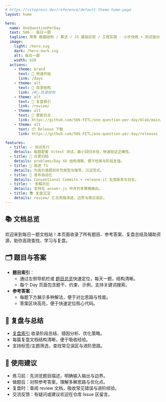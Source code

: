 ```yaml
---
# https://vitepress.dev/reference/default-theme-home-page
layout: home

hero:
  name: OneQuestionPerDay
  text: 506 · 每日一题
  tagline: 聚焦 数据结构 / 算法 / JS 基础实现 / 工程实践 · 小步快跑 + 测试驱动 + 渐进复盘
  image:
    light: /hero.svg
    dark: /hero-dark.svg
    alt: 每日一题
    width: 620
  actions:
    - theme: brand
      text: 🚀 快速开始
      link: /days
    - theme: alt
      text: 📂 目录结构
      link: /#📂-目录结构
    - theme: alt
      text: 🧾 复盘索引
      link: /review/
    - theme: alt
      text: 📝 更新日志
      link: https://github.com/506-FETL/one-question-per-day/blob/main/CHANGELOG.md
    - theme: alt
      text: 📦 Release 下载
      link: https://github.com/506-FETL/one-question-per-day/releases

features:
  - title: ✅ 测试先行
    details: 每题配套 Vitest 测试，最小回归半径，快速验证正确性。
  - title: 📅 日更归档
    details: problems/Day XX 结构清晰，便于检索与阶段复盘。
  - title: 🧬 渐进 TS
    details: 为高价值题目补充类型与推导，沉淀范式。
  - title: 🔄 发布自动化
    details: Conventional Commits + release-it 生成版本与日志。
  - title: ✨ 多解对比
    details: 支持在 answer.js 中并列多策略输出。
  - title: 📚 复盘沉淀
    details: review/ 汇总思路演进、边界与常见误区。
---
```


<script setup>
import { VPTeamPage, VPTeamPageTitle, VPTeamMembers } from 'vitepress/theme'

const members = [
  { avatar: 'https://avatars.githubusercontent.com/u/87215099?v=4', name: 'lll', title: '斯人若彩虹，遇上方知有', links: [{ icon: 'github', link: 'https://github.com/seaeam' }] },
  { avatar: 'https://avatars.githubusercontent.com/u/104177657?v=4', name: 'peng chang', title: '好想进大厂', links: [{ icon: 'github', link: 'https://github.com/pcppp' }] },
  { avatar: 'https://avatars.githubusercontent.com/u/74220172?v=4', name: 'Gong Che Yu', title: 'xiersiki', links: [{ icon: 'github', link: 'https://github.com/xiersiki' }] },
  { avatar: 'https://avatars.githubusercontent.com/u/103992756?v=4', name: 'Dc9309', title: 'Dc9309', links: [{ icon: 'github', link: 'https://github.com/Dc9309' }] },
  { avatar: 'https://avatars.githubusercontent.com/u/105473589?v=4', name: 'Peng Liang', title: 'CQUPT · CS & Tech', links: [{ icon: 'github', link: 'https://github.com/notshine' }] },
  { avatar: 'https://avatars.githubusercontent.com/u/126050206?v=4', name: 'wang-danni', title: 'CQUPT · Computer Tech', links: [{ icon: 'github', link: 'https://github.com/wang-danni' }] }
]
</script>

## 📚 文档总览

欢迎来到每日一题文档站！本页面收录了所有题目、参考答案、复盘总结及辅助资源，助你高效查找、学习与复盘。

## 🗂️ 题目与答案

- **题目索引**：
  - 通过左侧导航栏或 [题目总览](/days/)快速定位，每天一题，结构清晰。
  - 每个 Day 页面包含题干、约束、示例，支持关键词搜索。
- **参考答案**：
  - 每题下方展示多种解法，便于对比思路与性能。
  - 答案区块高亮，便于快速定位核心代码。

## 📝 复盘与总结

- [复盘索引](/review/) 收录阶段总结、错因分析、优化策略。
- 每篇复盘文档结构清晰，便于吸收经验。
- 支持标签/主题筛选，查找常见误区与进阶思路。

## 🚦 使用建议

- 练习前：先浏览题目描述，明确输入输出与边界。
- 做题后：对照参考答案，理解多解思路与优化点。
- 复盘时：查阅 review 文档，吸收常见错误与进阶经验。
- 交流反馈：有疑问或建议欢迎在仓库 Issue 区留言。

<VPTeamPage>
  <VPTeamPageTitle>
    <template #title>Team</template>
    <template #lead>协作 · 对比 · 演进</template>
  </VPTeamPageTitle>
  <VPTeamMembers size="small" :members="members" />
</VPTeamPage>
